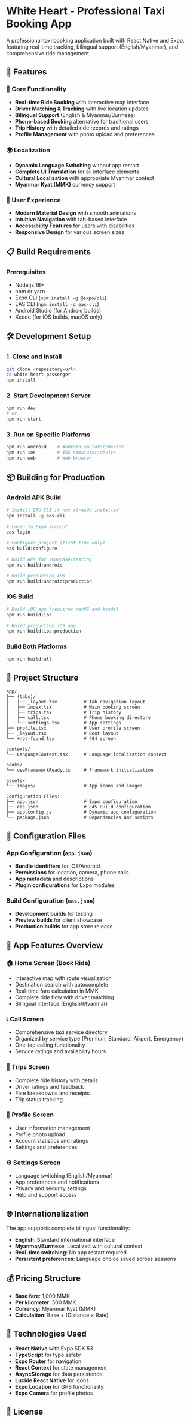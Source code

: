 # White Heart - Professional Taxi Booking App

A professional taxi booking application built with React Native and Expo, featuring real-time tracking, bilingual support (English/Myanmar), and comprehensive ride management.

## 🚀 Features

### 📱 Core Functionality
- **Real-time Ride Booking** with interactive map interface
- **Driver Matching & Tracking** with live location updates
- **Bilingual Support** (English & Myanmar/Burmese)
- **Phone-based Booking** alternative for traditional users
- **Trip History** with detailed ride records and ratings
- **Profile Management** with photo upload and preferences

### 🌍 Localization
- **Dynamic Language Switching** without app restart
- **Complete UI Translation** for all interface elements
- **Cultural Localization** with appropriate Myanmar context
- **Myanmar Kyat (MMK)** currency support

### 🎨 User Experience
- **Modern Material Design** with smooth animations
- **Intuitive Navigation** with tab-based interface
- **Accessibility Features** for users with disabilities
- **Responsive Design** for various screen sizes

## 📋 Build Requirements

### Prerequisites
- Node.js 18+ 
- npm or yarn
- Expo CLI (`npm install -g @expo/cli`)
- EAS CLI (`npm install -g eas-cli`)
- Android Studio (for Android builds)
- Xcode (for iOS builds, macOS only)

## 🛠️ Development Setup

### 1. Clone and Install
```bash
git clone <repository-url>
cd white-heart-passenger
npm install
```

### 2. Start Development Server
```bash
npm run dev
# or
npm run start
```

### 3. Run on Specific Platforms
```bash
npm run android    # Android emulator/device
npm run ios        # iOS simulator/device  
npm run web        # Web browser
```

## 📦 Building for Production

### Android APK Build
```bash
# Install EAS CLI if not already installed
npm install -g eas-cli

# Login to Expo account
eas login

# Configure project (first time only)
eas build:configure

# Build APK for showcase/testing
npm run build:android

# Build production APK
npm run build:android:production
```

### iOS Build
```bash
# Build iOS app (requires macOS and Xcode)
npm run build:ios

# Build production iOS app
npm run build:ios:production
```

### Build Both Platforms
```bash
npm run build:all
```

## 📁 Project Structure

```
app/
├── (tabs)/
│   ├── _layout.tsx          # Tab navigation layout
│   ├── index.tsx            # Main booking screen
│   ├── trips.tsx            # Trip history
│   ├── call.tsx             # Phone booking directory
│   └── settings.tsx         # App settings
├── profile.tsx              # User profile screen
├── _layout.tsx              # Root layout
└── +not-found.tsx           # 404 screen

contexts/
└── LanguageContext.tsx      # Language localization context

hooks/
└── useFrameworkReady.ts     # Framework initialization

assets/
└── images/                  # App icons and images

Configuration Files:
├── app.json                 # Expo configuration
├── eas.json                 # EAS Build configuration
├── app.config.js            # Dynamic app configuration
└── package.json             # Dependencies and scripts
```

## 🔧 Configuration Files

### App Configuration (`app.json`)
- **Bundle identifiers** for iOS/Android
- **Permissions** for location, camera, phone calls
- **App metadata** and descriptions
- **Plugin configurations** for Expo modules

### Build Configuration (`eas.json`)
- **Development builds** for testing
- **Preview builds** for client showcase
- **Production builds** for app store release

## 📱 App Features Overview

### 🏠 Home Screen (Book Ride)
- Interactive map with route visualization
- Destination search with autocomplete
- Real-time fare calculation in MMK
- Complete ride flow with driver matching
- Bilingual interface (English/Myanmar)

### 📞 Call Screen
- Comprehensive taxi service directory
- Organized by service type (Premium, Standard, Airport, Emergency)
- One-tap calling functionality
- Service ratings and availability hours

### 🚗 Trips Screen
- Complete ride history with details
- Driver ratings and feedback
- Fare breakdowns and receipts
- Trip status tracking

### 👤 Profile Screen
- User information management
- Profile photo upload
- Account statistics and ratings
- Settings and preferences

### ⚙️ Settings Screen
- Language switching (English/Myanmar)
- App preferences and notifications
- Privacy and security settings
- Help and support access

## 🌐 Internationalization

The app supports complete bilingual functionality:
- **English**: Standard international interface
- **Myanmar/Burmese**: Localized with cultural context
- **Real-time switching**: No app restart required
- **Persistent preferences**: Language choice saved across sessions

## 💰 Pricing Structure

- **Base fare**: 1,000 MMK
- **Per kilometer**: 500 MMK  
- **Currency**: Myanmar Kyat (MMK)
- **Calculation**: Base + (Distance × Rate)

## 🚀 Technologies Used

- **React Native** with Expo SDK 53
- **TypeScript** for type safety
- **Expo Router** for navigation
- **React Context** for state management
- **AsyncStorage** for data persistence
- **Lucide React Native** for icons
- **Expo Location** for GPS functionality
- **Expo Camera** for profile photos

## 📄 License
